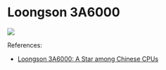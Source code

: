 # Loongson 3A6000

![](./3a6000.svg)

References:

- [Loongson 3A6000: A Star among Chinese CPUs](https://chipsandcheese.com/2024/03/13/loongson-3a6000-a-star-among-chinese-cpus/)
